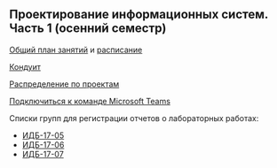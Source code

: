 ## Проектирование информационных систем. Часть 1 (осенний семестр)

[Общий план занятий](https://github.com/stankin/design-part-1/wiki) и [расписание](https://docs.google.com/spreadsheets/d/19hAjY3WZ7DT6VLKv2CbFVIIoVBDMk4R-ht0JSeZyeF8/edit#gid=1944451846)

[Кондуит](https://docs.google.com/spreadsheets/d/1RzC8UGs5BOLfuqu_TrQMsynlbSCbhmbmH8lqjVV-p3M/edit?usp=sharing)

[Распределение по проектам](https://docs.google.com/spreadsheets/d/1xeEqwI0cFHh2yYPohM6i8j57llVZBQ0uiFibuWjlwGw/edit#gid=0)

[Подключиться к команде Microsoft Teams](https://teams.microsoft.com/l/team/19%3a4011af9a3cad4d82949dba954d97d0ed%40thread.tacv2/conversations?groupId=40d8d1fd-7b7c-40b1-ac1c-db8db48857ec&tenantId=fc6821dc-cc93-4bf0-bdd7-a278d6dba3ea)

Списки групп для регистрации отчетов о лабораторных работах: 
* [ИДБ-17-05](https://github.com/stankin/design-part-1/wiki/list-idb-17-05) 
* [ИДБ-17-06](https://github.com/stankin/design-part-1/wiki/list-idb-17-06) 
* [ИДБ-17-07](https://github.com/stankin/design-part-1/wiki/list-idb-17-07) 
